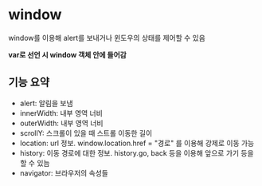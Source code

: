 # window

window를 이용해 alert를 보내거나 윈도우의 상태를 제어할 수 있음

**var로 선언 시 window 객체 안에 들어감**

## 기능 요약

-   alert: 알림을 보냄
-   innerWidth: 내부 영역 너비
-   outerWidth: 내부 영역 너비
-   scrollY: 스크롤이 있을 때 스트롤 이동한 길이
-   location: url 정보. window.location.href = "경로" 를 이용해 강제로 이동 가능
-   history: 이동 경로에 대한 정보. history.go, back 등을 이용해 앞으로 가기 등을 할 수 있늠
-   navigator: 브라우저의 속성들
